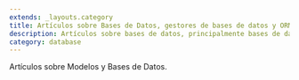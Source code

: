```yaml
---
extends: _layouts.category
title: Artículos sobre Bases de Datos, gestores de bases de datos y ORM.
description: Artículos sobre bases de datos, principalmente bases de datos relaciones y basadas en SQL, programas para la gestión de bases de datos, y los diferentes ORM (Object Relational Mappings) disponibles.
category: database
---
```


Artículos sobre Modelos y Bases de Datos.
